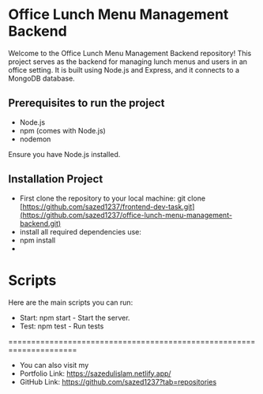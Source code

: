 
# Office Lunch Menu Management Backend
Welcome to the Office Lunch Menu Management Backend repository! This project serves as the backend for managing lunch menus and users in an office setting. It is built using Node.js and Express, and it connects to a MongoDB database.

## Prerequisites to run the project
- Node.js 
- npm (comes with Node.js)
- nodemon
  
Ensure you have Node.js installed. 

## Installation Project
- First clone the repository to your local machine: git clone [https://github.com/sazed1237/frontend-dev-task.git](https://github.com/sazed1237/office-lunch-menu-management-backend.git)
- install all required dependencies use:
- npm install
- 

# Scripts
Here are the main scripts you can run:

- Start: npm start - Start the server.
- Test: npm test - Run tests 


=====================================================================
- You can also visit my
- Portfolio Link: https://sazedulislam.netlify.app/
- GitHub Link: https://github.com/sazed1237?tab=repositories 
